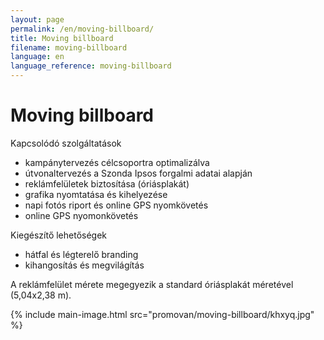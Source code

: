 ```yaml
---
layout: page
permalink: /en/moving-billboard/
title: Moving billboard
filename: moving-billboard
language: en
language_reference: moving-billboard
---
```


# Moving billboard

Kapcsolódó szolgáltatások

- kampánytervezés célcsoportra optimalizálva
- útvonaltervezés a Szonda Ipsos forgalmi adatai alapján
- reklámfelületek biztosítása (óriásplakát)
- grafika nyomtatása és kihelyezése
- napi fotós riport és online GPS nyomkövetés
- online GPS nyomonkövetés

Kiegészítő lehetőségek

- hátfal és légterelő branding
- kihangosítás és megvilágítás

A reklámfelület mérete megegyezik a standard óriásplakát méretével (5,04x2,38 m).

{% include main-image.html src="promovan/moving-billboard/khxyq.jpg" %}
